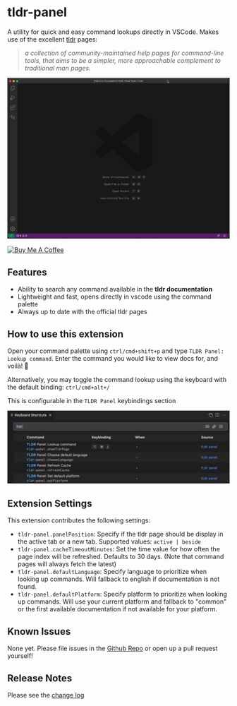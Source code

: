 # tldr-panel

A utility for quick and easy command lookups directly in VSCode. Makes use of the excellent [tldr](https://github.com/tldr-pages/tldr/) pages:

> *a collection of community-maintained help pages for command-line tools, that aims to be a simpler, more approachable complement to traditional man pages.*

![tldr-panel usage](./docs/usage-video.gif)

<a href="https://www.buymeacoffee.com/felipemullen" target="_blank"><img src="https://cdn.buymeacoffee.com/buttons/default-orange.png" alt="Buy Me A Coffee" height="41" width="174"></a>

## Features

- Ability to search any command available in the **tldr documentation**
- Lightweight and fast, opens directly in vscode using the command palette
- Always up to date with the official tldr pages

## How to use this extension

Open your command palette using `ctrl/cmd+shift+p` and type `TLDR Panel: Lookup command`. Enter the command you would like to view docs for, and voilà! 🤌

Alternatively, you may toggle the command lookup using the keyboard with the default binding: `ctrl/cmd+alt+/`

This is configurable in the `TLDR Panel` keybindings section

![TLDR Panel keybidings](docs/tldr-keybindings.png)

## Extension Settings

This extension contributes the following settings:

- `tldr-panel.panelPosition`: Specify if the tldr page should be display in the active tab or a new tab. Supported values: `active | beside`
- `tldr-panel.cacheTimeoutMinutes`: Set the time value for how often the page index will be refreshed. Defaults to 30 days. (Note that command pages will always fetch the latest)
- `tldr-panel.defaultLanguage`: Specify language to prioritize when looking up commands. Will fallback to english if documentation is not found.
- `tldr-panel.defaultPlatform`: Specify platform to prioritize when looking up commands. Will use your current platform and fallback to \"common\" or the first available documentation if not available for your platform.

## Known Issues

None yet. Please file issues in the [Github Repo](https://github.com/felipemullen/tldr-panel/issues) or open up a pull request yourself!

## Release Notes

Please see the [change log](./docs/CHANGELOG.md)
